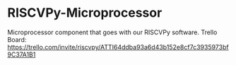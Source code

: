 # RISCVPy-Microprocessor
Microprocessor component that goes with our RISCVPy software.
Trello Board: https://trello.com/invite/riscvpy/ATTI64ddba93a6d43b152e8cf7c3935973bf9C37A1B1
